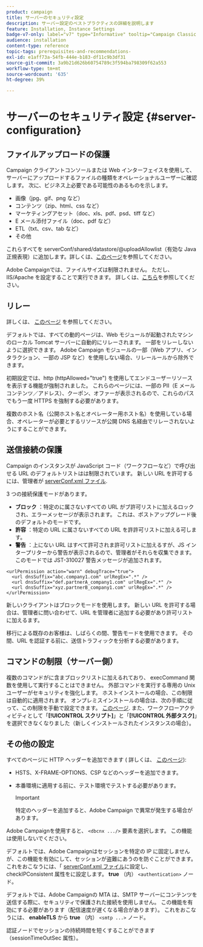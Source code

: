 ```yaml
---
product: campaign
title: サーバーのセキュリティ設定
description: サーバー設定のベストプラクティスの詳細を説明します
feature: Installation, Instance Settings
badge-v7-only: label="v7" type="Informative" tooltip="Campaign Classic v7 にのみ適用されます"
audience: installation
content-type: reference
topic-tags: prerequisites-and-recommendations-
exl-id: e1aff73a-54fb-444e-b183-df11c9b3df31
source-git-commit: 3a9b21d626b60754789c3f594ba798309f62a553
workflow-type: tm+mt
source-wordcount: '635'
ht-degree: 39%

---
```


# サーバーのセキュリティ設定 {#server-configuration}

## ファイルアップロードの保護

Campaign クライアントコンソールまたは Web インターフェイスを使用して、サーバーにアップロードするファイルの種類をオペレーショナルユーザーに確認します。 次に、ビジネス上必要である可能性のあるものを示します。

* 画像（jpg、gif、png など）
* コンテンツ（zip、html、css など）
* マーケティングアセット（doc、xls、pdf、psd、tiff など）
* E メール添付ファイル（doc、pdf など）
* ETL（txt、csv、tab など）
* その他

これらすべてを serverConf/shared/datastore/@uploadAllowlist（有効な Java 正規表現）に追加します。詳しくは、[このページ](../../installation/using/file-res-management.md)を参照してください。

Adobe Campaignでは、ファイルサイズは制限されません。 ただし、IIS/Apache を設定することで実行できます。 詳しくは、[こちら](../../installation/using/web-server-configuration.md)を参照してください。

## リレー

詳しくは、 [このページ](../../installation/using/configuring-campaign-server.md#dynamic-page-security-and-relays) を参照してください。

デフォルトでは、すべての動的ページは、Web モジュールが起動されたマシンのローカル Tomcat サーバーに自動的にリレーされます。 一部をリレーしないように選択できます。 Adobe Campaign モジュールの一部（Web アプリ、インタラクション、一部の JSP など）を使用しない場合、リレールールから除外できます。

初期設定では、http (httpAllowed=&quot;true&quot;) を使用してエンドユーザーリソースを表示する機能が強制されました。 これらのページには、一部の PII（E メールコンテンツ／アドレス）、クーポン、オファーが表示されるので、これらのパスでもう一度 HTTPS を強制する必要があります。

複数のホスト名（公開ホスト名とオペレーター用ホスト名）を使用している場合、オペレーターが必要とするリソースが公開 DNS 名経由でリレーされないようにすることができます。

## 送信接続の保護

Campaign のインスタンスが JavaScript コード（ワークフローなど）で呼び出せる URL のデフォルトリストはは制限されています。 新しい URL を許可するには、管理者が [serverConf.xml ファイル](../../installation/using/the-server-configuration-file.md).

3 つの接続保護モードがあります。

* **ブロック** ：特定のに属さないすべての URL がブ許可リストに加えるロックされ、エラーメッセージが表示されます。 これは、ポストアップグレード後のデフォルトのモードです。
* **許容** ：特定の URL に属さないすべての URL を許許可リストに加える可します。
* **警告** ：上にない URL はすべて許可されま許可リストに加えるすが、JS インタープリターから警告が表示されるので、管理者がそれらを収集できます。 このモードでは JST-310027 警告メッセージが追加されます。

```
<urlPermission action="warn" debugTrace="true">
  <url dnsSuffix="abc.company1.com" urlRegEx=".*" />
  <url dnsSuffix="def.partnerA_company1.com" urlRegEx=".*" />
  <url dnsSuffix="xyz.partnerB_company1.com" urlRegEx=".*" />
</urlPermission>
```

新しいクライアントはブロックモードを使用します。 新しい URL を許可する場合は、管理者に問い合わせて、URL を管理者に追加する必要があり許可リストに加えるます。

移行による既存のお客様は、しばらくの間、警告モードを使用できます。 その間、URL を認証する前に、送信トラフィックを分析する必要があります。

## コマンドの制限（サーバー側）

複数のコマンドがに含まブロックリストに加えるれており、 execCommand 関数を使用して実行することはできません。 外部コマンドを実行する専用の Unix ユーザーがセキュリティを強化します。 ホストインストールの場合、この制限は自動的に適用されます。 オンプレミスインストールの場合は、次の手順に従って、この制限を手動で設定できます。 [このページ](../../installation/using/configuring-campaign-server.md#restricting-authorized-external-commands). また、ワークフローアクティビティとして「**[!UICONTROL スクリプト]**」と「**[!UICONTROL 外部タスク]**」を選択できなくなりました（新しくインストールされたインスタンスの場合）。

## その他の設定

すべてのページに HTTP ヘッダーを追加できます ( 詳しくは、 [このページ](../../installation/using/configuring-campaign-server.md#restricting-authorized-external-commands)):

* HSTS、X-FRAME-OPTIONS、CSP などのヘッダーを追加できます。
* 本番環境に適用する前に、テスト環境でテストする必要があります。

  >[!IMPORTANT]
  >
  >特定のヘッダーを追加すると、Adobe Campaign で異常が発生する場合があります。

Adobe Campaignを使用すると、 `<dbcnx .../>` 要素を選択します。 この機能は使用しないでください。

デフォルトでは、Adobe Campaignはセッションを特定の IP に固定しませんが、この機能を有効にして、セッションが盗難にあうのを防ぐことができます。 これをおこなうには、「 [serverConf.xml ファイル](../../installation/using/the-server-configuration-file.md)に設定し、checkIPConsistent 属性をに設定します。 **true** （内） `<authentication>` ノード。

デフォルトでは、Adobe Campaignの MTA は、SMTP サーバーにコンテンツを送信する際に、セキュリティで保護された接続を使用しません。 この機能を有効にする必要があります（配信速度が遅くなる場合があります）。 これをおこなうには、 **enableTLS** から **true** （内） `<smtp ...>` ノード。

認証ノードでセッションの持続時間を短くすることができます（sessionTimeOutSec 属性）。
